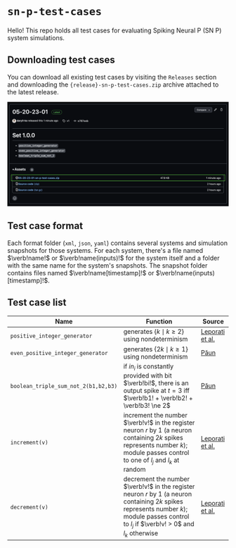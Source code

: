 # `sn-p-test-cases`

Hello! This repo holds all test cases for evaluating Spiking Neural P (SN P) system simulations.

## Downloading test cases

You can download all existing test cases by visiting the `Releases` section and downloading the `{release}-sn-p-test-cases.zip` archive attached to the latest release.

<img src="assets/downloading_test_cases_sample.png" />

## Test case format

Each format folder (`xml`, `json`, `yaml`) contains several systems and simulation snapshots for those systems. For each system, there's a file named $`\verb!name!`$ or $`\verb!name(inputs)!`$ for the system itself and a folder with the same name for the system's snapshots. The snapshot folder contains files named $`\verb!name[timestamp]!`$ or $`\verb!name(inputs)[timestamp]!`$.

## Test case list

| Name                                 | Function                                                                                                                                                                                                            | Source                                                                          |
| ------------------------------------ | ------------------------------------------------------------------------------------------------------------------------------------------------------------------------------------------------------------------- | ------------------------------------------------------------------------------- |
| `positive_integer_generator`         | generates $`\{k \mid k \ge 2\}`$ using nondeterminism                                                                                                                                                               | [Leporati et al.](https://link.springer.com/article/10.1007/s11047-022-09917-y) |
| `even_positive_integer_generator`    | generates $`\{2k\mid k \ge 1\}`$ using nondeterminism                                                                                                                                                               | [Păun](https://cs.ioc.ee/yik/schools/win2007/paun/snppalmse.pdf)                |
| `boolean_triple_sum_not_2(b1,b2,b3)` | if $`in_{i}`$ is constantly provided with bit $`\verb!bi!`$, there is an output spike at $`t = 3`$ iff $`\verb!b1! + \verb!b2! + \verb!b3! \ne 2`$                                                                  | [Păun](https://cs.ioc.ee/yik/schools/win2007/paun/snppalmse.pdf)                |
| `increment(v)`                       | increment the number $`\verb!v!`$ in the register neuron $`r`$ by $`1`$ (a neuron containing $`2k`$ spikes represents number $`k`$); module passes control to one of $`l_{j}`$ and $`l_{k}`$ at random              | [Leporati et al.](https://link.springer.com/article/10.1007/s11047-022-09917-y) |
| `decrement(v)`                       | decrement the number $`\verb!v!`$ in the register neuron $`r`$ by $`1`$ (a neuron containing $`2k`$ spikes represents number $`k`$); module passes control to $`l_{j}`$ if $`\verb!v! > 0`$ and $`l_{k}`$ otherwise | [Leporati et al.](https://link.springer.com/article/10.1007/s11047-022-09917-y) |
